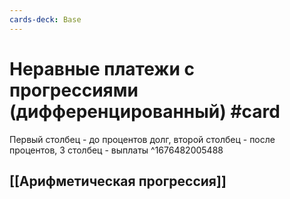```yaml
---
cards-deck: Base
---
```


# Неравные платежи с прогрессиями (дифференцированный) #card

Первый столбец - до процентов долг, второй столбец - после процентов, 3 столбец - выплаты
^1676482005488
## [[Арифметическая прогрессия]]